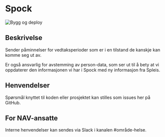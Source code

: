 # Spock
![Bygg og deploy](https://github.com/navikt/helse-spock/workflows/Bygg%20og%20deploy/badge.svg)

## Beskrivelse
Sender påminnelser for vedtaksperioder som er i en tilstand de kanskje kan komme seg ut av.

Er også ansvarlig for avstemming av person-data, som ser ut til å bety at vi oppdaterer den informasjonen vi har i Spock med ny informasjon fra Spleis.

## Henvendelser
Spørsmål knyttet til koden eller prosjektet kan stilles som issues her på GitHub.

## For NAV-ansatte
Interne henvendelser kan sendes via Slack i kanalen #område-helse.
